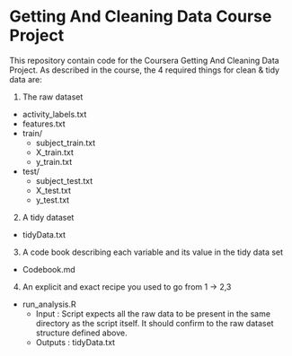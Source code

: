 # Getting And Cleaning Data Course Project
This repository contain code for the Coursera Getting And Cleaning Data Project. As described in the course, the 4 required things for clean & tidy data are:

1. The raw dataset
  - activity_labels.txt
  - features.txt
  - train/
    - subject_train.txt
    - X_train.txt
    - y_train.txt
  - test/
    - subject_test.txt
    - X_test.txt
    - y_test.txt
2. A tidy dataset
  - tidyData.txt
3. A code book describing each variable and its value in the tidy data set
  - Codebook.md
4. An explicit and exact recipe you used to go from 1 -> 2,3
  - run_analysis.R 
    - Input : Script expects all the raw data to be present in the same directory as the script itself. It should confirm to the raw dataset structure defined above.
    - Outputs : tidyData.txt



